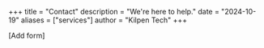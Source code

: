 +++
title = "Contact"
description = "We're here to help."
date = "2024-10-19"
aliases = ["services"]
author = "Kilpen Tech"
+++

[Add form]